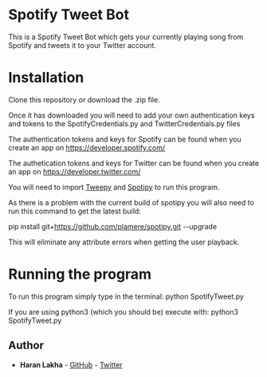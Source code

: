 # Spotify Tweet Bot
This is a Spotify Tweet Bot which gets your currently playing song from Spotify and tweets it to your Twitter account.

# Installation
Clone this repository or download the .zip file.

Once it has downloaded you will need to add your own authentication keys and tokens to the SpotifyCredentials.py and TwitterCredentials.py files

The authentication tokens and keys for Spotify can be found when you create an app on https://developer.spotify.com/

The authetication tokens and keys for Twitter can be found when you create an app on https://developer.twitter.com/

You will need to import [Tweepy](https://www.tweepy.org/) and [Spotipy](https://spotipy.readthedocs.io/en/latest/#installation) to run this program.

As there is a problem with the current build of spotipy you will also need to run this command to get the latest build:

pip install git+https://github.com/plamere/spotipy.git --upgrade

This will eliminate any attribute errors when getting the user playback.

# Running the program

To run this program simply type in the terminal: python SpotifyTweet.py

If you are using python3 (which you should be) execute with: python3 SpotifyTweet.py

## Author

* **Haran Lakha** - [GitHub](https://github.com/Haran43) - [Twitter](https://twitter.com/haranlakha)
